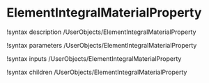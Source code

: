 <!-- MOOSE Documentation Stub: Remove this when content is added. -->

# ElementIntegralMaterialProperty
!syntax description /UserObjects/ElementIntegralMaterialProperty

!syntax parameters /UserObjects/ElementIntegralMaterialProperty

!syntax inputs /UserObjects/ElementIntegralMaterialProperty

!syntax children /UserObjects/ElementIntegralMaterialProperty
